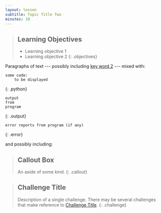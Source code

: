 ```yaml
---
layout: lesson
subtitle: Topic Title Two
minutes: 10
---
```

> ## Learning Objectives
>
> * Learning objective 1
> * Learning objective 2
{: .objectives}

Paragraphs of text
--- possibly including [key word 2](reference.html#key-word-2) ---
mixed with:

~~~
some code:
    to be displayed
~~~
{: .python}
~~~
output
from
program
~~~
{: .output}
~~~
error reports from program (if any)
~~~
{: .error}

and possibly including:

> ## Callout Box
>
> An aside of some kind.
{: .callout}

> ## Challenge Title
>
> Description of a single challenge.
> There may be several challenges
> that make reference to [Challenge Title](01-one.html#challenge-title).
{: .challenge}
